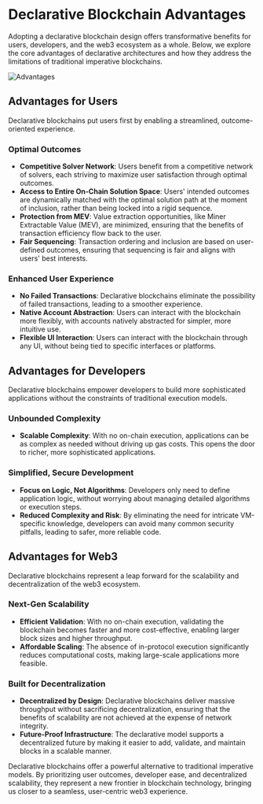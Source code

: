 # Declarative Blockchain Advantages

Adopting a declarative blockchain design offers transformative benefits for users, developers, and the web3 ecosystem as a whole. Below, we explore the core advantages of declarative architectures and how they address the limitations of traditional imperative blockchains.

<div style= margin-bottom:15px; >
    <img src="/images/advantages.png" alt="Advantages">
</div>

## Advantages for Users

Declarative blockchains put users first by enabling a streamlined, outcome-oriented experience.

### Optimal Outcomes
- **Competitive Solver Network**: Users benefit from a competitive network of solvers, each striving to maximize user satisfaction through optimal outcomes.
- **Access to Entire On-Chain Solution Space**: Users' intended outcomes are dynamically matched with the optimal solution path at the moment of inclusion, rather than being locked into a rigid sequence.
- **Protection from MEV**: Value extraction opportunities, like Miner Extractable Value (MEV), are minimized, ensuring that the benefits of transaction efficiency flow back to the user.
- **Fair Sequencing**: Transaction ordering and inclusion are based on user-defined outcomes, ensuring that sequencing is fair and aligns with users' best interests.

### Enhanced User Experience
- **No Failed Transactions**: Declarative blockchains eliminate the possibility of failed transactions, leading to a smoother experience.
- **Native Account Abstraction**: Users can interact with the blockchain more flexibly, with accounts natively abstracted for simpler, more intuitive use.
- **Flexible UI Interaction**: Users can interact with the blockchain through any UI, without being tied to specific interfaces or platforms.

## Advantages for Developers

Declarative blockchains empower developers to build more sophisticated applications without the constraints of traditional execution models.

### Unbounded Complexity
- **Scalable Complexity**: With no on-chain execution, applications can be as complex as needed without driving up gas costs. This opens the door to richer, more sophisticated applications.

### Simplified, Secure Development
- **Focus on Logic, Not Algorithms**: Developers only need to define application logic, without worrying about managing detailed algorithms or execution steps.
- **Reduced Complexity and Risk**: By eliminating the need for intricate VM-specific knowledge, developers can avoid many common security pitfalls, leading to safer, more reliable code.

## Advantages for Web3

Declarative blockchains represent a leap forward for the scalability and decentralization of the web3 ecosystem.

### Next-Gen Scalability
- **Efficient Validation**: With no on-chain execution, validating the blockchain becomes faster and more cost-effective, enabling larger block sizes and higher throughput.
- **Affordable Scaling**: The absence of in-protocol execution significantly reduces computational costs, making large-scale applications more feasible.

### Built for Decentralization
- **Decentralized by Design**: Declarative blockchains deliver massive throughput without sacrificing decentralization, ensuring that the benefits of scalability are not achieved at the expense of network integrity.
- **Future-Proof Infrastructure**: The declarative model supports a decentralized future by making it easier to add, validate, and maintain blocks in a scalable manner.

Declarative blockchains offer a powerful alternative to traditional imperative models. By prioritizing user outcomes, developer ease, and decentralized scalability, they represent a new frontier in blockchain technology, bringing us closer to a seamless, user-centric web3 experience.
